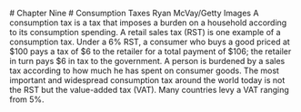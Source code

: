 \# Chapter Nine # Consumption Taxes Ryan McVay/Getty Images A consumption tax is a tax that imposes a burden on a household according to its consumption spending. A retail sales tax (RST) is one example of a consumption tax. Under a 6% RST, a consumer who buys a good priced at $100 pays a tax of $6 to the retailer for a total payment of $106; the retailer in turn pays $6 in tax to the government. A person is burdened by a sales tax according to how much he has spent on consumer goods. The most important and widespread consumption tax around the world today is not the RST but the value-added tax (VAT). Many countries levy a VAT ranging from 5%.